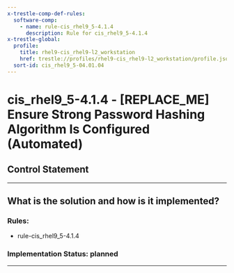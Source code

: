 ```yaml
---
x-trestle-comp-def-rules:
  software-comp:
    - name: rule-cis_rhel9_5-4.1.4
      description: Rule for cis_rhel9_5-4.1.4
x-trestle-global:
  profile:
    title: rhel9-cis_rhel9-l2_workstation
    href: trestle://profiles/rhel9-cis_rhel9-l2_workstation/profile.json
  sort-id: cis_rhel9_5-04.01.04
---
```


# cis_rhel9_5-4.1.4 - \[REPLACE_ME\] Ensure Strong Password Hashing Algorithm Is Configured (Automated)

## Control Statement

______________________________________________________________________

## What is the solution and how is it implemented?

<!-- For implementation status enter one of: implemented, partial, planned, alternative, not-applicable -->

<!-- Note that the list of rules under ### Rules: is read-only and changes will not be captured after assembly to JSON -->

<!-- Add control implementation description here for control: cis_rhel9_5-4.1.4 -->

### Rules:

  - rule-cis_rhel9_5-4.1.4

### Implementation Status: planned

______________________________________________________________________
